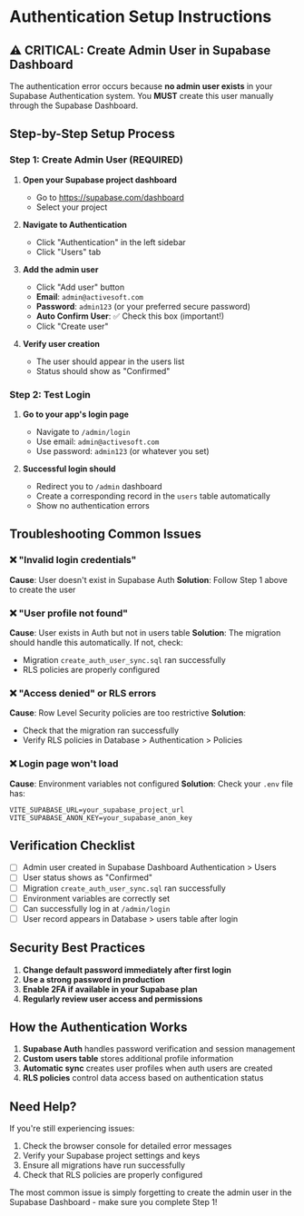 # Authentication Setup Instructions

## ⚠️ CRITICAL: Create Admin User in Supabase Dashboard

The authentication error occurs because **no admin user exists** in your Supabase Authentication system. You **MUST** create this user manually through the Supabase Dashboard.

## Step-by-Step Setup Process

### Step 1: Create Admin User (REQUIRED)

1. **Open your Supabase project dashboard**
   - Go to https://supabase.com/dashboard
   - Select your project

2. **Navigate to Authentication**
   - Click "Authentication" in the left sidebar
   - Click "Users" tab

3. **Add the admin user**
   - Click "Add user" button
   - **Email**: `admin@activesoft.com`
   - **Password**: `admin123` (or your preferred secure password)
   - **Auto Confirm User**: ✅ Check this box (important!)
   - Click "Create user"

4. **Verify user creation**
   - The user should appear in the users list
   - Status should show as "Confirmed"

### Step 2: Test Login

1. **Go to your app's login page**
   - Navigate to `/admin/login`
   - Use email: `admin@activesoft.com`
   - Use password: `admin123` (or whatever you set)

2. **Successful login should**
   - Redirect you to `/admin` dashboard
   - Create a corresponding record in the `users` table automatically
   - Show no authentication errors

## Troubleshooting Common Issues

### ❌ "Invalid login credentials"
**Cause**: User doesn't exist in Supabase Auth
**Solution**: Follow Step 1 above to create the user

### ❌ "User profile not found"
**Cause**: User exists in Auth but not in users table
**Solution**: The migration should handle this automatically. If not, check:
- Migration `create_auth_user_sync.sql` ran successfully
- RLS policies are properly configured

### ❌ "Access denied" or RLS errors
**Cause**: Row Level Security policies are too restrictive
**Solution**: 
- Check that the migration ran successfully
- Verify RLS policies in Database > Authentication > Policies

### ❌ Login page won't load
**Cause**: Environment variables not configured
**Solution**: Check your `.env` file has:
```
VITE_SUPABASE_URL=your_supabase_project_url
VITE_SUPABASE_ANON_KEY=your_supabase_anon_key
```

## Verification Checklist

- [ ] Admin user created in Supabase Dashboard Authentication > Users
- [ ] User status shows as "Confirmed"
- [ ] Migration `create_auth_user_sync.sql` ran successfully
- [ ] Environment variables are correctly set
- [ ] Can successfully log in at `/admin/login`
- [ ] User record appears in Database > users table after login

## Security Best Practices

1. **Change default password immediately after first login**
2. **Use a strong password in production**
3. **Enable 2FA if available in your Supabase plan**
4. **Regularly review user access and permissions**

## How the Authentication Works

1. **Supabase Auth** handles password verification and session management
2. **Custom users table** stores additional profile information
3. **Automatic sync** creates user profiles when auth users are created
4. **RLS policies** control data access based on authentication status

## Need Help?

If you're still experiencing issues:

1. Check the browser console for detailed error messages
2. Verify your Supabase project settings and keys
3. Ensure all migrations have run successfully
4. Check that RLS policies are properly configured

The most common issue is simply forgetting to create the admin user in the Supabase Dashboard - make sure you complete Step 1!